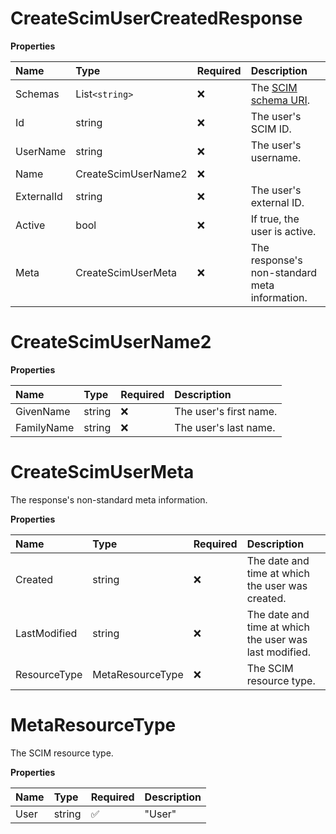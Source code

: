 # CreateScimUserCreatedResponse

**Properties**

| Name       | Type                | Required | Description                                                              |
| :--------- | :------------------ | :------- | :----------------------------------------------------------------------- |
| Schemas    | List`<string>`        | ❌       | The [SCIM schema URI](https://www.iana.org/assignments/scim/scim.xhtml). |
| Id         | string              | ❌       | The user's SCIM ID.                                                      |
| UserName   | string              | ❌       | The user's username.                                                     |
| Name       | CreateScimUserName2 | ❌       |                                                                          |
| ExternalId | string              | ❌       | The user's external ID.                                                  |
| Active     | bool                | ❌       | If true, the user is active.                                             |
| Meta       | CreateScimUserMeta  | ❌       | The response's non-standard meta information.                            |

# CreateScimUserName2

**Properties**

| Name       | Type   | Required | Description            |
| :--------- | :----- | :------- | :--------------------- |
| GivenName  | string | ❌       | The user's first name. |
| FamilyName | string | ❌       | The user's last name.  |

# CreateScimUserMeta

The response's non-standard meta information.

**Properties**

| Name         | Type             | Required | Description                                            |
| :----------- | :--------------- | :------- | :----------------------------------------------------- |
| Created      | string           | ❌       | The date and time at which the user was created.       |
| LastModified | string           | ❌       | The date and time at which the user was last modified. |
| ResourceType | MetaResourceType | ❌       | The SCIM resource type.                                |

# MetaResourceType

The SCIM resource type.

**Properties**

| Name | Type   | Required | Description |
| :--- | :----- | :------- | :---------- |
| User | string | ✅       | "User"      |

<!-- This file was generated by liblab | https://liblab.com/ -->
